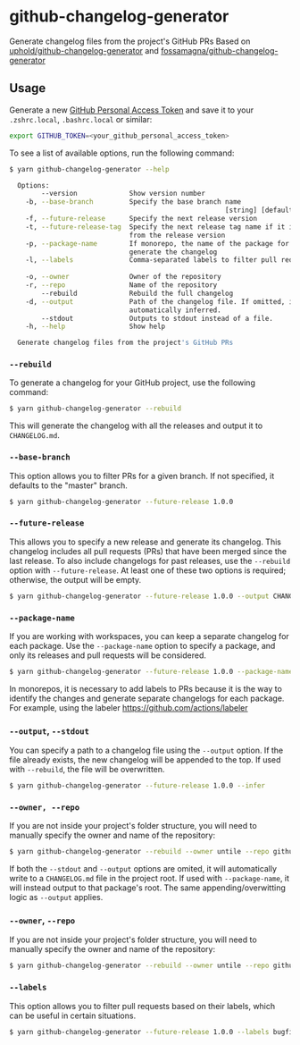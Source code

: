 # github-changelog-generator

Generate changelog files from the project's GitHub PRs
Based on [uphold/github-changelog-generator](https://github.com/uphold/github-changelog-generator) and [fossamagna/github-changelog-generator](https://github.com/fossamagna/github-changelog-generator)

## Usage

Generate a new [GitHub Personal Access Token](https://github.com/settings/tokens) and save it to your `.zshrc.local`, `.bashrc.local` or similar:

```sh
export GITHUB_TOKEN=<your_github_personal_access_token>
```

To see a list of available options, run the following command:

```sh
$ yarn github-changelog-generator --help

  Options:
        --version             Show version number                        [boolean]
    -b, --base-branch         Specify the base branch name
                                                      [string] [default: "master"]
    -f, --future-release      Specify the next release version            [string]
    -t, --future-release-tag  Specify the next release tag name if it is different
                              from the release version                    [string]
    -p, --package-name        If monorepo, the name of the package for which to
                              generate the changelog                      [string]
    -l, --labels              Comma-separated labels to filter pull requests by
                                                                           [array]
    -o, --owner               Owner of the repository                     [string]
    -r, --repo                Name of the repository                      [string]
        --rebuild             Rebuild the full changelog                 [boolean]
    -d, --output              Path of the changelog file. If omitted, it will be
                              automatically inferred.                     [string]
        --stdout              Outputs to stdout instead of a file.       [boolean]
    -h, --help                Show help                                  [boolean]

  Generate changelog files from the project's GitHub PRs
```

### `--rebuild`
To generate a changelog for your GitHub project, use the following command:

```sh
$ yarn github-changelog-generator --rebuild
```

This will generate the changelog with all the releases and output it to `CHANGELOG.md`.

### `--base-branch`
This option allows you to filter PRs for a given branch. If not specified, it defaults to the "master" branch.

```sh
$ yarn github-changelog-generator --future-release 1.0.0
```

### `--future-release`
This allows you to specify a new release and generate its changelog. This changelog includes all pull requests (PRs) that have been merged since the last release. To also include changelogs for past releases, use the `--rebuild` option with `--future-release`. At least one of these two options is required; otherwise, the output will be empty.

```sh
$ yarn github-changelog-generator --future-release 1.0.0 --output CHANGELOG.md
```

### `--package-name`
If you are working with workspaces, you can keep a separate changelog for each package. Use the `--package-name` option to specify a package, and only its releases and pull requests will be considered.

```sh
$ yarn github-changelog-generator --future-release 1.0.0 --package-name project-x
```

In monorepos, it is necessary to add labels to PRs because it is the way to identify the changes and generate separate changelogs for each package. For example, using the labeler https://github.com/actions/labeler

### `--output`, `--stdout`
You can specify a path to a changelog file using the `--output` option. If the file already exists, the new changelog will be appended to the top. If used with `--rebuild`, the file will be overwritten.

```sh
$ yarn github-changelog-generator --future-release 1.0.0 --infer
```

### `--owner, --repo`
If you are not inside your project's folder structure, you will need to manually specify the owner and name of the repository:

```sh
$ yarn github-changelog-generator --rebuild --owner untile --repo github-changelog-generator
```

If both the `--stdout` and `--output` options are omited, it will automatically write to a `CHANGELOG.md` file in the project root. If used with `--package-name`, it will instead output to that package's root. The same appending/overwitting logic as `--output` applies.

### `--owner`, `--repo`
If you are not inside your project's folder structure, you will need to manually specify the owner and name of the repository:

```sh
$ yarn github-changelog-generator --rebuild --owner untile --repo github-changelog-generator
```

### `--labels`
This option allows you to filter pull requests based on their labels, which can be useful in certain situations.

```sh
$ yarn github-changelog-generator --future-release 1.0.0 --labels bugfix,support
```
